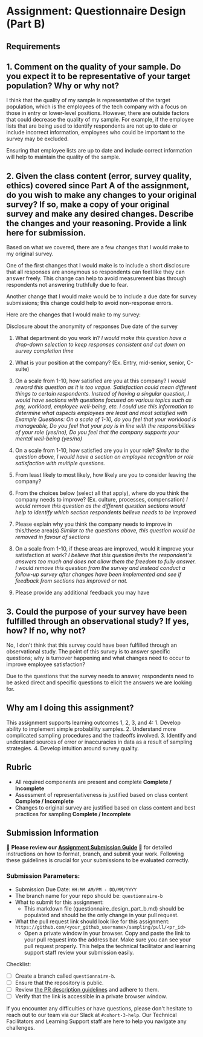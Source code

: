 # Assignment: Questionnaire Design (Part B)

## Requirements
## 1. Comment on the quality of your sample. Do you expect it to be representative of your target population? Why or why not?

I think that the quality of my sample is representative of the target population, which is the employees of the tech company with a focus on those in entry or lower-level positions. However, there are outside factors that could decrease the quality of my sample. For example, if the employee lists that are being used to identify respondents are not up to date or include incorrect information, employees who could be important to the survey may be excluded.

Ensuring that employee lists are up to date and include correct information will help to maintain the quality of the sample. 

## 2. Given the class content (error, survey quality, ethics) covered since Part A of the assignment, do you wish to make any changes to your original survey? If so, make a copy of your original survey and make any desired changes. Describe the changes and your reasoning. Provide a link here for submission.

Based on what we covered, there are a few changes that I would make to my original survey. 

One of the first changes that I would make is to include a short disclosure that all responses are anonymous so respondents can feel like they can answer freely. This change can help to avoid measurement bias through respondents not answering truthfully due to fear. 

Another change that I would make would be to include a due date for survey submissions; this change could help to avoid non-response errors. 

Here are the changes that I would make to my survey: 

Disclosure about the anonymity of responses
Due date of the survey

1. What department do you work in?
*I would make this question have a drop-down selection to keep responses consistent and cut down on survey completion time*

2. What is your position at the company? (Ex. Entry, mid-senior, senior, C-suite)

3. On a scale from 1-10, how satisfied are you at this company?
*I would reword this question as it is too vague. Satisfaction could mean different things to certain respondents. Instead of having a singular question, I would have sections with questions focused on various topics such as pay, workload, employee well-being, etc. I could use this information to determine what aspects employees are least and most satisfied with*
*Example Questions: On a scale of 1-10, do you feel that your workload is manageable, Do you feel that your pay is in line with the responsibilities of your role (yes/no), Do you feel that the company supports your mental well-being (yes/no)*

4. On a scale from 1-10, how satisfied are you in your role?
*Similar to the question above, I would have a section on employee recognition or role satisfaction with multiple questions.*

5. From least likely to most likely, how likely are you to consider leaving the company?

6. From the choices below (select all that apply), where do you think the company needs to improve? (Ex. culture, processes, compensation)
*I would remove this question as the different question sections would help to identify which section respondents believe needs to be improved*

7. Please explain why you think the company needs to improve in this/these area(s)
*Similar to the questions above, this question would be removed in favour of sections*

8. On a scale from 1-10, if these areas are improved, would it improve your satisfaction at work?
*I believe that this question limits the respondent's answers too much and does not allow them the freedom to fully answer. I would remove this question from the survey and instead conduct a follow-up survey after changes have been implemented and see if feedback from sections has improved or not.*

9. Please provide any additional feedback you may have


## 3. Could the purpose of your survey have been fulfilled through an observational study? If yes, how? If no, why not?

No, I don't think that this survey could have been fulfilled through an observational study. The point of this survey is to answer specific questions; why is turnover happening and what changes need to occur to improve employee satisfaction? 

Due to the questions that the survey needs to answer, respondents need to be asked direct and specific questions to elicit the answers we are looking for. 


## Why am I doing this assignment?

This assignment supports learning outcomes 1, 2, 3, and 4:
	1.	Develop ability to implement simple probability samples.
	2.	Understand more complicated sampling procedures and the tradeoffs involved.
	3.	Identify and understand sources of error or inaccuracies in data as a result of sampling strategies.
	4.	Develop intuition around survey quality.

## Rubric

-	All required components are present and complete **Complete / Incomplete**
-	Assessment of representativeness is justified based on class content **Complete / Incomplete**
-	Changes to original survey are justified based on class content and best practices for sampling **Complete / Incomplete**

## Submission Information

🚨 **Please review our [Assignment Submission Guide](https://github.com/UofT-DSI/onboarding/blob/main/onboarding_documents/submissions.md)** 🚨 for detailed instructions on how to format, branch, and submit your work. Following these guidelines is crucial for your submissions to be evaluated correctly.

### Submission Parameters:
* Submission Due Date: `HH:MM AM/PM - DD/MM/YYYY`
* The branch name for your repo should be: `questionnaire-b`
* What to submit for this assignment:
    * This markdown file (questionnaire_design_part_b.md) should be populated and should be the only change in your pull request.
* What the pull request link should look like for this assignment: `https://github.com/<your_github_username>/sampling/pull/<pr_id>`
    * Open a private window in your browser. Copy and paste the link to your pull request into the address bar. Make sure you can see your pull request properly. This helps the technical facilitator and learning support staff review your submission easily.

Checklist:
- [ ] Create a branch called `questionnaire-b`.
- [ ] Ensure that the repository is public.
- [ ] Review [the PR description guidelines](https://github.com/UofT-DSI/onboarding/blob/main/onboarding_documents/submissions.md#guidelines-for-pull-request-descriptions) and adhere to them.
- [ ] Verify that the link is accessible in a private browser window.

If you encounter any difficulties or have questions, please don't hesitate to reach out to our team via our Slack at `#cohort-3-help`. Our Technical Facilitators and Learning Support staff are here to help you navigate any challenges.
